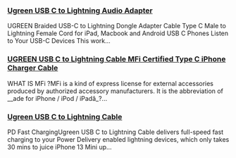 ### [Ugreen USB C to Lightning Audio Adapter](https://eu.ugreen.com/products/ugreen-usb-c-to-lightning-audio-adapter) ###

UGREEN Braided USB-C to Lightning Dongle Adapter Cable Type C Male to Lightning Female Cord for iPad, Macbook and Android USB C Phones Listen to Your USB-C Devices This work...

### [UGREEN USB C to Lightning Cable MFi Certified Type C iPhone Charger Cable](https://eu.ugreen.com/products/ugreen-usb-c-to-lightning-cable-mfi-certified-type-c-iphone-charger-cable) ###

WHAT IS MFi ?MFi is a kind of express license for external accessories produced by authorized accessory manufacturers. It is the abbreviation of \_\_ade for iPhone / iPod / iPadâ\_?...

### [Ugreen USB C to Lightning Cable](https://eu.ugreen.com/products/ugreen-usb-c-to-lightning-cable) ###

PD Fast ChargingUgreen USB C to Lightning Cable delivers full-speed fast charging to your Power Delivery enabled lightning devices, which only takes 30 mins to juice iPhone 13 Mini up...
